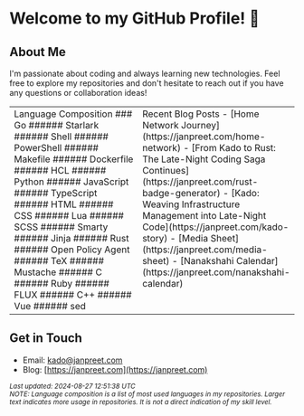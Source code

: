 # Welcome to my GitHub Profile! 👋

## About Me
I'm passionate about coding and always learning new technologies. Feel free to explore my repositories and don't hesitate to reach out if you have any questions or collaboration ideas!

<table>
<tr>
<td valign="top" width="50%" markdown="1">
Language Composition
### Go ###### Starlark ###### Shell ###### PowerShell ###### Makefile ###### Dockerfile ###### HCL ###### Python ###### JavaScript ###### TypeScript ###### HTML ###### CSS ###### Lua ###### SCSS ###### Smarty ###### Jinja ###### Rust ###### Open Policy Agent ###### TeX ###### Mustache ###### C ###### Ruby ###### FLUX ###### C++ ###### Vue ###### sed
</td>
<td valign="top" width="50%" markdown="1">
Recent Blog Posts
- [Home Network Journey](https://janpreet.com/home-network)
- [From Kado to Rust: The Late-Night Coding Saga Continues](https://janpreet.com/rust-badge-generator)
- [Kado: Weaving Infrastructure Management into Late-Night Code](https://janpreet.com/kado-story)
- [Media Sheet](https://janpreet.com/media-sheet)
- [Nanakshahi Calendar](https://janpreet.com/nanakshahi-calendar)
</td>
</tr>
</table>

## Get in Touch
- Email: [kado@janpreet.com](mailto:kado@janpreet.com)
- Blog: [https://janpreet.com](https://janpreet.com)

<small><i>Last updated: 2024-08-27 12:51:38 UTC</i></small><br />
<small><i>NOTE: Language composition is a list of most used languages in my repositories. Larger text indicates more usage in repositories. It is not a direct indication of my skill level.</i></small>